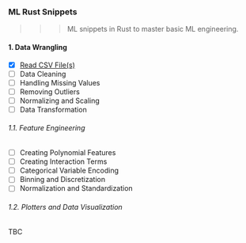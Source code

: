 ### ML Rust Snippets
> > >ML snippets in Rust to master basic ML engineering.

#### 1. Data Wrangling

- [x] [Read CSV File(s)](csv2struc/README.md)
- [ ] Data Cleaning
- [ ] Handling Missing Values
- [ ] Removing Outliers
- [ ] Normalizing and Scaling
- [ ] Data Transformation

###### 1.1. Feature Engineering

- [ ] Creating Polynomial Features
- [ ] Creating Interaction Terms
- [ ] Categorical Variable Encoding
- [ ] Binning and Discretization
- [ ] Normalization and Standardization

###### 1.2. Plotters and Data Visualization

TBC